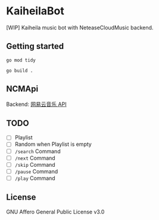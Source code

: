 # KaiheilaBot

[WIP] Kaiheila music bot with NeteaseCloudMusic backend.

## Getting started

```shell
go mod tidy
```

```shell
go build .
```

## NCMApi

Backend: [网易云音乐 API](https://github.com/Binaryify/NeteaseCloudMusicApi)

## TODO

- [ ] Playlist
- [ ] Random when Playlist is empty
- [ ] `/search` Command
- [ ] `/next` Command
- [ ] `/skip` Command
- [ ] `/pause` Command
- [ ] `/play` Command

## License

GNU Affero General Public License v3.0
